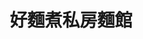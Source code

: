 ---
title: "好麵煮私房麵館"
description: "好麵煮私房麵館"
layout: shop
keywords:
  - 美食競賽
  - 台灣美食
  - 美食精選
datePublished: "2025-06-30"
dateModified: "2025-07-05"
city: "台北市"
district: "士林區"
address: "台北市士林區士東路100號"
phone: "0228317154"
geo: "25.11207007794423, 121.5292938310075"
google_map: "https://maps.app.goo.gl/2CsBXNpXEqWBVkMb9"
footinder: "https://footinder.com.tw/%E5%8F%B0%E5%8C%97%E5%B8%82%E5%A3%AB%E6%9E%97%E5%8D%80/42241/"
official: ""
award:
  - name: "500盤"
    year: "2024"
    entries:
      - dishes:
          - "好麵煮臭仙蓋麵"

---